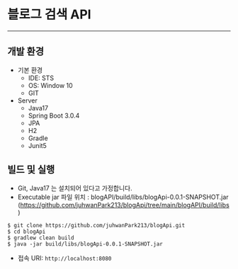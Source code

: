 # 블로그 검색 API
----------------------
## 개발 환경
+ 기본 환경
  + IDE: STS
  + OS: Window 10
  + GIT
+ Server
  + Java17
  + Spring Boot 3.0.4
  + JPA
  + H2
  + Gradle
  + Junit5
  
## 빌드 및 실행
+ Git, Java17 는 설치되어 있다고 가정합니다.
+ Executable jar 파일 위치 : blogAPI/build/libs/blogApi-0.0.1-SNAPSHOT.jar (https://github.com/juhwanPark213/blogApi/tree/main/blogAPI/build/libs)
```
$ git clone https://github.com/juhwanPark213/blogApi.git
$ cd blogApi
$ gradlew clean build
$ java -jar build/libs/blogApi-0.0.1-SNAPSHOT.jar
```

+ 접속 URI: ```http://localhost:8080```
